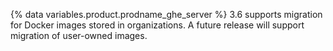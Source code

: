{% data variables.product.prodname_ghe_server %} 3.6 supports migration for Docker images stored in organizations. A future release will support migration of user-owned images.
